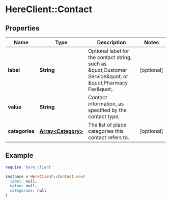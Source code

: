 # HereClient::Contact

## Properties

| Name | Type | Description | Notes |
| ---- | ---- | ----------- | ----- |
| **label** | **String** | Optional label for the contact string, such as \&quot;Customer Service\&quot; or \&quot;Pharmacy Fax\&quot;. | [optional] |
| **value** | **String** | Contact information, as specified by the contact type. |  |
| **categories** | [**Array&lt;Category&gt;**](Category.md) | The list of place categories this contact refers to. | [optional] |

## Example

```ruby
require 'here_client'

instance = HereClient::Contact.new(
  label: null,
  value: null,
  categories: null
)
```

